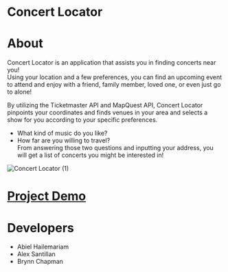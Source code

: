 # Concert Locator

# About

Concert Locator is an application that assists you in finding concerts near you!  
Using your location and a few preferences, you can find an upcoming event to attend and enjoy with a friend, family member, loved one, or even just go to alone!

By utilizing the Ticketmaster API and MapQuest API, Concert Locator pinpoints your coordinates and finds venues in your area and selects a show for you according to your specific preferences.
* What kind of music do you like?
* How far are you willing to travel?  
From answering those two questions and inputting your address, you will get a list of concerts you might be interested in!

![Concert Locator (1)](https://user-images.githubusercontent.com/55037624/77366170-73120600-6d25-11ea-9a69-3f07364c2f00.gif)

# [Project Demo](https://abielh06.github.io/AABsConcertOut_Project-I/)

# Developers
* Abiel Hailemariam
* Alex Santillan
* Brynn Chapman



